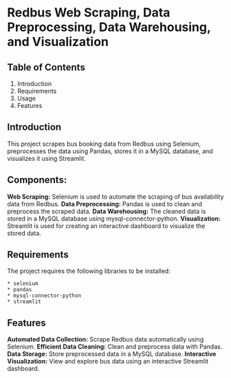# Redbus Web Scraping, Data Preprocessing, Data Warehousing, and Visualization

## Table of Contents
  1. Introduction
  2. Requirements
  3. Usage
  4. Features
  

## Introduction
  This project scrapes bus booking data from Redbus using Selenium, preprocesses the data using Pandas, stores it in a MySQL database, and visualizes it using Streamlit.

## Components:
  **Web Scraping:** Selenium is used to automate the scraping of bus availability data from Redbus.
  **Data Preprocessing:** Pandas is used to clean and preprocess the scraped data.
  **Data Warehousing:** The cleaned data is stored in a MySQL database using mysql-connector-python.
  **Visualization:** Streamlit is used for creating an interactive dashboard to visualize the stored data.

## Requirements
  The project requires the following libraries to be installed:

    * selenium
    * pandas
    * mysql-connector-python
    * streamlit

## Features
  **Automated Data Collection:** Scrape Redbus data automatically using Selenium.
  **Efficient Data Cleaning:** Clean and preprocess data with Pandas.
  **Data Storage:** Store preprocessed data in a MySQL database.
  **Interactive Visualization:** View and explore bus data using an interactive Streamlit dashboard.
